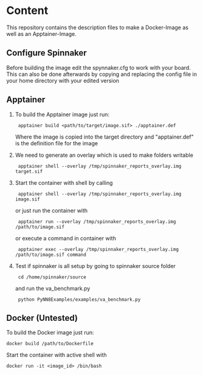 # Content
This repository contains the description files to make a Docker-Image as well as an Apptainer-Image.

## Configure Spinnaker
Before building the image edit the spynnaker.cfg to work with your board.
This can also be done afterwards by copying and replacing the config file in your home directory with your edited version

## Apptainer
1. To build the Apptainer image just run:
    
        apptainer build <path/to/target/image.sif> ./apptainer.def

    Where the image is copied into the target directory and "apptainer.def" is the definition file for the image

2. We need to generate an overlay which is used to make folders writable
        
        apptainer shell --overlay /tmp/spinnaker_reports_overlay.img target.sif 


3. Start the container with shell by calling

        apptainer shell --overlay /tmp/spinnaker_reports_overlay.img image.sif 


    or just run the container with

        apptainer run --overlay /tmp/spinnaker_reports_overlay.img /path/to/image.sif

    or execute a command in container with

        apptainer exec --overlay /tmp/spinnaker_reports_overlay.img /path/to/image.sif command

4. Test if spinnaker is all setup by going to spinnaker source folder

        cd /home/spinnaker/source

    and run the va_benchmark.py

        python PyNN8Examples/examples/va_benchmark.py

## Docker (Untested)
To build the Docker image just run:

    docker build /path/to/Dockerfile

Start the container with active shell with

    docker run -it <image_id> /bin/bash
